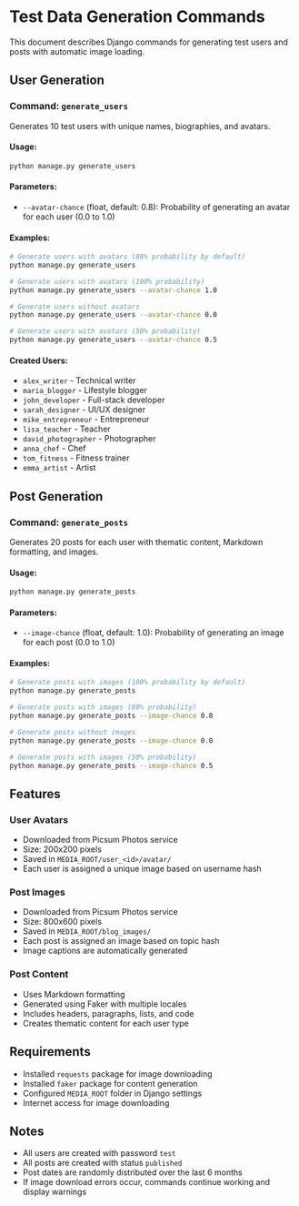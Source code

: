 # Test Data Generation Commands

This document describes Django commands for generating test users and posts with automatic image loading.

## User Generation

### Command: `generate_users`

Generates 10 test users with unique names, biographies, and avatars.

#### Usage:
```bash
python manage.py generate_users
```

#### Parameters:
- `--avatar-chance` (float, default: 0.8): Probability of generating an avatar for each user (0.0 to 1.0)

#### Examples:
```bash
# Generate users with avatars (80% probability by default)
python manage.py generate_users

# Generate users with avatars (100% probability)
python manage.py generate_users --avatar-chance 1.0

# Generate users without avatars
python manage.py generate_users --avatar-chance 0.0

# Generate users with avatars (50% probability)
python manage.py generate_users --avatar-chance 0.5
```

#### Created Users:
- `alex_writer` - Technical writer
- `maria_blogger` - Lifestyle blogger
- `john_developer` - Full-stack developer
- `sarah_designer` - UI/UX designer
- `mike_entrepreneur` - Entrepreneur
- `lisa_teacher` - Teacher
- `david_photographer` - Photographer
- `anna_chef` - Chef
- `tom_fitness` - Fitness trainer
- `emma_artist` - Artist

## Post Generation

### Command: `generate_posts`

Generates 20 posts for each user with thematic content, Markdown formatting, and images.

#### Usage:
```bash
python manage.py generate_posts
```

#### Parameters:
- `--image-chance` (float, default: 1.0): Probability of generating an image for each post (0.0 to 1.0)

#### Examples:
```bash
# Generate posts with images (100% probability by default)
python manage.py generate_posts

# Generate posts with images (80% probability)
python manage.py generate_posts --image-chance 0.8

# Generate posts without images
python manage.py generate_posts --image-chance 0.0

# Generate posts with images (50% probability)
python manage.py generate_posts --image-chance 0.5
```

## Features

### User Avatars
- Downloaded from Picsum Photos service
- Size: 200x200 pixels
- Saved in `MEDIA_ROOT/user_<id>/avatar/`
- Each user is assigned a unique image based on username hash

### Post Images
- Downloaded from Picsum Photos service
- Size: 800x600 pixels
- Saved in `MEDIA_ROOT/blog_images/`
- Each post is assigned an image based on topic hash
- Image captions are automatically generated

### Post Content
- Uses Markdown formatting
- Generated using Faker with multiple locales
- Includes headers, paragraphs, lists, and code
- Creates thematic content for each user type

## Requirements

- Installed `requests` package for image downloading
- Installed `faker` package for content generation
- Configured `MEDIA_ROOT` folder in Django settings
- Internet access for image downloading

## Notes

- All users are created with password `test`
- All posts are created with status `published`
- Post dates are randomly distributed over the last 6 months
- If image download errors occur, commands continue working and display warnings 